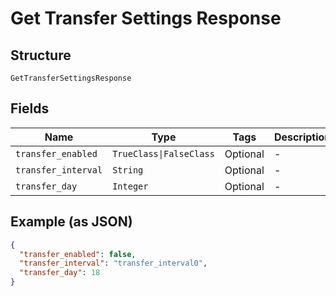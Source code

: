 
# Get Transfer Settings Response

## Structure

`GetTransferSettingsResponse`

## Fields

| Name | Type | Tags | Description |
|  --- | --- | --- | --- |
| `transfer_enabled` | `TrueClass\|FalseClass` | Optional | - |
| `transfer_interval` | `String` | Optional | - |
| `transfer_day` | `Integer` | Optional | - |

## Example (as JSON)

```json
{
  "transfer_enabled": false,
  "transfer_interval": "transfer_interval0",
  "transfer_day": 18
}
```

